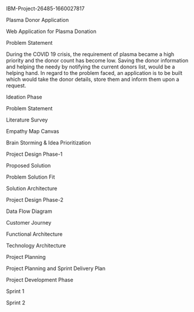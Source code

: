 IBM-Project-26485-1660027817

Plasma Donor Application

Web Application for Plasma Donation

Problem Statement

During the COVID 19 crisis, the requirement of plasma became a high priority and the donor count has become low. Saving the donor information and helping the needy by notifying the current donors list, would be a helping hand. In regard to the problem faced, an application is to be built which would take the donor details, store them and inform them upon a request.

Ideation Phase

Problem Statement

Literature Survey

Empathy Map Canvas

Brain Storming & Idea Prioritization



Project Design Phase-1

Proposed Solution

Problem Solution Fit

Solution Architecture



Project Design Phase-2

Data Flow Diagram

Customer Journey

Functional Architecture

Technology Architecture



Project Planning

Project Planning and Sprint Delivery Plan



Project Development Phase

Sprint 1

Sprint 2
